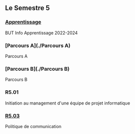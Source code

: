 ## Le Semestre 5


### [Apprentissage](./Apprentissage)
BUT Info Apprentissage 2022-2024

### [Parcours A](./Parcours A)
Parcours A

### [Parcours B](./Parcours B)
Parcours B

### R5.01
Initiation au management d'une équipe de projet informatique

### [R5.03](./R5.03)
Politique de communication
